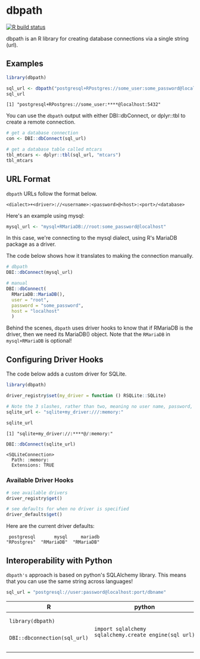 # dbpath

<!-- badges: start -->
[![R build status](https://github.com/machow/dbpath/workflows/R-CMD-check/badge.svg)](https://github.com/machow/dbpath/actions)
<!-- badges: end -->

dbpath is an R library for creating database connections via a single string (url).

## Examples

```R
library(dbpath)

sql_url <- dbpath("postgresql+RPostgres://some_user:some_password@localhost:5432")
sql_url
```

```
[1] "postgresql+RPostgres://some_user:****@localhost:5432"
```

You can use the `dbpath` output with either DBI::dbConnect, or dplyr::tbl to create a remote connection.

```R
# get a database connection
con <- DBI::dbConnect(sql_url)

# get a database table called mtcars
tbl_mtcars <- dplyr::tbl(sql_url, "mtcars")
tbl_mtcars
```

## URL Format

`dbpath` URLs follow the format below.

```
<dialect>+<driver>://<username>:<password>@<host>:<port>/<database>
```

Here's an example using mysql:

```R
mysql_url <- "mysql+RMariaDB://root:some_password@localhost"
```

In this case, we're connecting to the mysql dialect, using R's MariaDB package as a driver.

The code below shows how it translates to making the connection manually.

```R
# dbpath
DBI::dbConnect(mysql_url)

# manual
DBI::dbConnect(
  RMariaDB::MariaDB(),
  user = "root",
  password = "some_password",
  host = "localhost"
  )
```

Behind the scenes, `dbpath` uses driver hooks to know that if RMariaDB is the driver, then we need its MariaDB() object.
Note that the `RMariaDB` in `mysql+RMariaDB` is optional!

## Configuring Driver Hooks

The code below adds a custom driver for SQLite.

```R
library(dbpath)

driver_registry$set(my_driver = function () RSQLite::SQLite)

# Note the 3 slashes, rather than two, meaning no user name, password, or host
sqlite_url <- "sqlite+my_driver:///:memory:"

sqlite_url
```

```
[1] "sqlite+my_driver://:****@/:memory:"
```

```R
DBI::dbConnect(sqlite_url)
```

```
<SQLiteConnection>
  Path: :memory:
  Extensions: TRUE
```

### Available Driver Hooks


```R
# see available drivers
driver_registry$get()

# see defaults for when no driver is specified
driver_defaults$get()
```

Here are the current driver defaults:

```
 postgresql       mysql     mariadb 
"RPostgres"  "RMariaDB"  "RMariaDB" 
```

## Interoperability with Python

`dbpath's` approach is based on python's SQLAlchemy library.
This means that you can use the same string across languages!

```R
sql_url = "postgresql://user:password@localhost:port/dbname"
```

<table width="100%">
  <thead>
    <tr>
      <th>R</th>
      <th>python</th>
    </tr>
  </thead>
  <tr>
    <!-- r example -->
    <td><pre><code>library(dbpath)

DBI::dbconnection(sql_url)
</code></pre>
    </td>
    <!-- python example -->
    <td><pre><code>import sqlalchemy
sqlalchemy.create_engine(sql_url)
</code></pre>
    </td>
  </tr>
</table>

